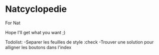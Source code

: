 # Natcyclopedie
For Nat

Hope I'll get what you want ;)

Todolist:
  -Separer les feuilles de style :check
  -Trouver une solution pour alligner les boutons dans l'index
